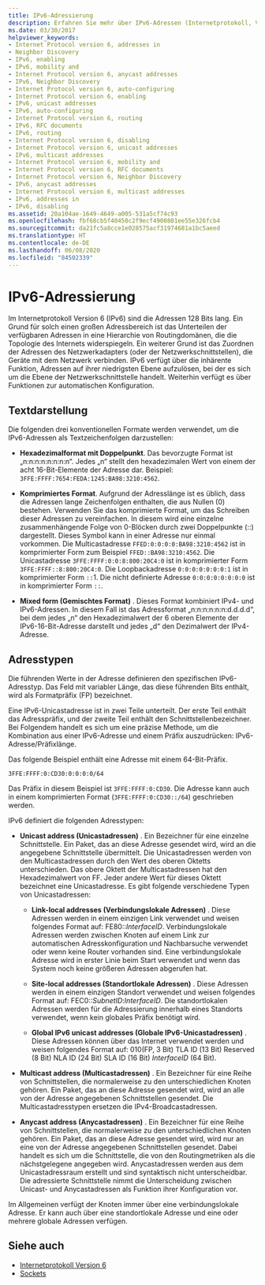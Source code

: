 ```yaml
---
title: IPv6-Adressierung
description: Erfahren Sie mehr über IPv6-Adressen (Internetprotokoll, Version 6), einschließlich Textdarstellung und Adresstypen.
ms.date: 03/30/2017
helpviewer_keywords:
- Internet Protocol version 6, addresses in
- Neighbor Discovery
- IPv6, enabling
- IPv6, mobility and
- Internet Protocol version 6, anycast addresses
- IPv6, Neighbor Discovery
- Internet Protocol version 6, auto-configuring
- Internet Protocol version 6, enabling
- IPv6, unicast addresses
- IPv6, auto-configuring
- Internet Protocol version 6, routing
- IPv6, RFC documents
- IPv6, routing
- Internet Protocol version 6, disabling
- Internet Protocol version 6, unicast addresses
- IPv6, multicast addresses
- Internet Protocol version 6, mobility and
- Internet Protocol version 6, RFC documents
- Internet Protocol version 6, Neighbor Discovery
- IPv6, anycast addresses
- Internet Protocol version 6, multicast addresses
- IPv6, addresses in
- IPv6, disabling
ms.assetid: 20a104ae-1649-4649-a005-531a5cf74c93
ms.openlocfilehash: fbf68cb5f40450c2f9ecf4900801ee55e326fcb4
ms.sourcegitcommit: da21fc5a8cce1e028575acf31974681a1bc5aeed
ms.translationtype: HT
ms.contentlocale: de-DE
ms.lasthandoff: 06/08/2020
ms.locfileid: "84502339"
---
```

# <a name="ipv6-addressing"></a>IPv6-Adressierung

Im Internetprotokoll Version 6 (IPv6) sind die Adressen 128 Bits lang. Ein Grund für solch einen großen Adressbereich ist das Unterteilen der verfügbaren Adressen in eine Hierarchie von Routingdomänen, die die Topologie des Internets widerspiegeln. Ein weiterer Grund ist das Zuordnen der Adressen des Netzwerkadapters (oder der Netzwerkschnittstellen), die Geräte mit dem Netzwerk verbinden. IPv6 verfügt über die inhärente Funktion, Adressen auf ihrer niedrigsten Ebene aufzulösen, bei der es sich um die Ebene der Netzwerkschnittstelle handelt. Weiterhin verfügt es über Funktionen zur automatischen Konfiguration.

## <a name="text-representation"></a>Textdarstellung

Die folgenden drei konventionellen Formate werden verwendet, um die IPv6-Adressen als Textzeichenfolgen darzustellen:

- **Hexadezimalformat mit Doppelpunkt**. Das bevorzugte Format ist „n:n:n:n:n:n:n:n“. Jedes „n“ stellt den hexadezimalen Wert von einem der acht 16-Bit-Elemente der Adresse dar. Beispiel: `3FFE:FFFF:7654:FEDA:1245:BA98:3210:4562`.

- **Komprimiertes Format**. Aufgrund der Adresslänge ist es üblich, dass die Adressen lange Zeichenfolgen enthalten, die aus Nullen (0) bestehen. Verwenden Sie das komprimierte Format, um das Schreiben dieser Adressen zu vereinfachen. In diesem wird eine einzelne zusammenhängende Folge von 0-Blöcken durch zwei Doppelpunkte (::) dargestellt. Dieses Symbol kann in einer Adresse nur einmal vorkommen. Die Multicastadresse `FFED:0:0:0:0:BA98:3210:4562` ist in komprimierter Form zum Beispiel `FFED::BA98:3210:4562`. Die Unicastadresse `3FFE:FFFF:0:0:8:800:20C4:0` ist in komprimierter Form `3FFE:FFFF::8:800:20C4:0`. Die Loopbackadresse `0:0:0:0:0:0:0:1` ist in komprimierter Form `::`1. Die nicht definierte Adresse `0:0:0:0:0:0:0:0` ist in komprimierter Form `::`.

- **Mixed form (Gemischtes Format)** . Dieses Format kombiniert IPv4- und IPv6-Adressen. In diesem Fall ist das Adressformat „n:n:n:n:n:n:d.d.d.d“, bei dem jedes „n“ den Hexadezimalwert der 6 oberen Elemente der IPv6-16-Bit-Adresse darstellt und jedes „d“ den Dezimalwert der IPv4-Adresse.

## <a name="address-types"></a>Adresstypen

Die führenden Werte in der Adresse definieren den spezifischen IPv6-Adresstyp. Das Feld mit variabler Länge, das diese führenden Bits enthält, wird als Formatpräfix (FP) bezeichnet.

Eine IPv6-Unicastadresse ist in zwei Teile unterteilt. Der erste Teil enthält das Adresspräfix, und der zweite Teil enthält den Schnittstellenbezeichner. Bei Folgendem handelt es sich um eine präzise Methode, um die Kombination aus einer IPv6-Adresse und einem Präfix auszudrücken: IPv6-Adresse/Präfixlänge.

Das folgende Beispiel enthält eine Adresse mit einem 64-Bit-Präfix.

`3FFE:FFFF:0:CD30:0:0:0:0/64`

Das Präfix in diesem Beispiel ist `3FFE:FFFF:0:CD30`. Die Adresse kann auch in einem komprimierten Format (`3FFE:FFFF:0:CD30::/64`) geschrieben werden.

IPv6 definiert die folgenden Adresstypen:

- **Unicast address (Unicastadressen)** . Ein Bezeichner für eine einzelne Schnittstelle. Ein Paket, das an diese Adresse gesendet wird, wird an die angegebene Schnittstelle übermittelt. Die Unicastadressen werden von den Multicastadressen durch den Wert des oberen Oktetts unterschieden. Das obere Oktett der Multicastadressen hat den Hexadezimalwert von FF. Jeder andere Wert für dieses Oktett bezeichnet eine Unicastadresse. Es gibt folgende verschiedene Typen von Unicastadressen:

  - **Link-local addresses (Verbindungslokale Adressen)** . Diese Adressen werden in einem einzigen Link verwendet und weisen folgendes Format auf: FE80::*InterfaceID*. Verbindungslokale Adressen werden zwischen Knoten auf einem Link zur automatischen Adresskonfiguration und Nachbarsuche verwendet oder wenn keine Router vorhanden sind. Eine verbindungslokale Adresse wird in erster Linie beim Start verwendet und wenn das System noch keine größeren Adressen abgerufen hat.

  - **Site-local addresses (Standortlokale Adressen)** . Diese Adressen werden in einem einzigen Standort verwendet und weisen folgendes Format auf: FEC0::*SubnetID*:*InterfaceID*. Die standortlokalen Adressen werden für die Adressierung innerhalb eines Standorts verwendet, wenn kein globales Präfix benötigt wird.

  - **Global IPv6 unicast addresses (Globale IPv6-Unicastadressen)** . Diese Adressen können über das Internet verwendet werden und weisen folgendes Format auf: 010(FP, 3 Bit) TLA ID (13 Bit) Reserved (8 Bit) NLA ID (24 Bit) SLA ID (16 Bit) *InterfaceID* (64 Bit).

- **Multicast address (Multicastadressen)** . Ein Bezeichner für eine Reihe von Schnittstellen, die normalerweise zu den unterschiedlichen Knoten gehören. Ein Paket, das an diese Adresse gesendet wird, wird an alle von der Adresse angegebenen Schnittstellen gesendet. Die Multicastadresstypen ersetzen die IPv4-Broadcastadressen.

- **Anycast address (Anycastadressen)** . Ein Bezeichner für eine Reihe von Schnittstellen, die normalerweise zu den unterschiedlichen Knoten gehören. Ein Paket, das an diese Adresse gesendet wird, wird nur an eine von der Adresse angegebenen Schnittstellen gesendet. Dabei handelt es sich um die Schnittstelle, die von den Routingmetriken als die nächstgelegene angegeben wird. Anycastadressen werden aus dem Unicastadressraum erstellt und sind syntaktisch nicht unterscheidbar. Die adressierte Schnittstelle nimmt die Unterscheidung zwischen Unicast- und Anycastadressen als Funktion ihrer Konfiguration vor.

Im Allgemeinen verfügt der Knoten immer über eine verbindungslokale Adresse. Er kann auch über eine standortlokale Adresse und eine oder mehrere globale Adressen verfügen.

## <a name="see-also"></a>Siehe auch

- [Internetprotokoll Version 6](internet-protocol-version-6.md)
- [Sockets](sockets.md)

